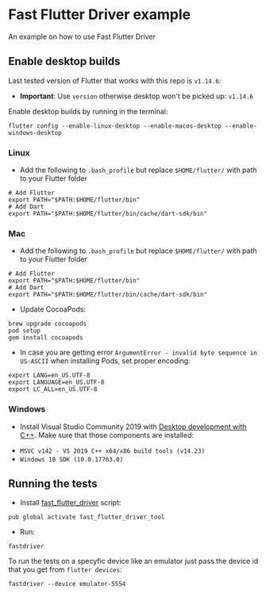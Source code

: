 # Fast Flutter Driver example

An example on how to use Fast Flutter Driver

## Enable desktop builds

Last tested version of Flutter that works with this repo is `v1.14.6`:
  * **Important**: Use `version` otherwise desktop won't be picked up: `v1.14.6`

Enable desktop builds by running in the terminal:
```
flutter config --enable-linux-desktop --enable-macos-desktop --enable-windows-desktop
```
### Linux
- Add the following to `.bash_profile` but replace `$HOME/flutter/` with path to your Flutter folder
```
# Add Flutter
export PATH="$PATH:$HOME/flutter/bin"
# Add Dart
export PATH="$PATH:$HOME/flutter/bin/cache/dart-sdk/bin"
```
### Mac
- Add the following to `.bash_profile` but replace `$HOME/flutter/` with path to your Flutter folder
```
# Add Flutter
export PATH="$PATH:$HOME/flutter/bin"
# Add Dart
export PATH="$PATH:$HOME/flutter/bin/cache/dart-sdk/bin"
```
- Update CocoaPods:
```
brew upgrade cocoapods
pod setup
gem install cocoapods
```
- In case you are getting error `ArgumentError - invalid byte sequence in US-ASCII` when installing Pods, set proper encoding:
```
export LANG=en_US.UTF-8
export LANGUAGE=en_US.UTF-8
export LC_ALL=en_US.UTF-8
```
### Windows
- Install Visual Studio Community 2019 with [Desktop development with C++](https://devblogs.microsoft.com/cppblog/windows-desktop-development-with-c-in-visual-studio/#installation). 
Make sure that those components are installed:
* `MSVC v142 - VS 2019 C++ x64/x86 build tools (v14.23)`	
* `Windows 10 SDK (10.0.17763.0)` 


## Running the tests
- Install [fast_flutter_driver](https://github.com/tomaszpolanski/fast_flutter_driver) script:
```shell script
pub global activate fast_flutter_driver_tool
```
- Run:
```
fastdriver
```

To run the tests on a specyfic device like an emulator just pass the device id that you get from `flutter devices`:
```
fastdriver --device emulator-5554
```
